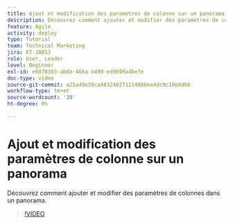 ```yaml
---
title: Ajout et modification des paramètres de colonne sur un panorama
description: Découvrez comment ajouter et modifier des paramètres de colonnes dans un panorama.
feature: Agile
activity: deploy
type: Tutorial
team: Technical Marketing
jira: KT-10813
role: User, Leader
level: Beginner
exl-id: e6070383-abda-466a-b490-ed9699a4befe
doc-type: video
source-git-commit: a25a49e59ca483246271214886ea4dc9c10e8d66
workflow-type: tm+mt
source-wordcount: '38'
ht-degree: 0%

---
```


# Ajout et modification des paramètres de colonne sur un panorama

Découvrez comment ajouter et modifier des paramètres de colonnes dans un panorama.

>[!VIDEO](https://video.tv.adobe.com/v/347332)
